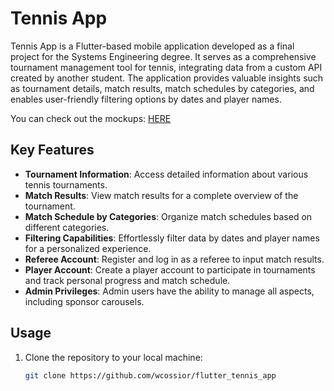 # Tennis App
Tennis App is a Flutter-based mobile application developed as a final project for the Systems Engineering degree. It serves as a comprehensive tournament management tool for tennis, integrating data from a custom API created by another student. The application provides valuable insights such as tournament details, match results, match schedules by categories, and enables user-friendly filtering options by dates and player names.

You can check out the mockups: [HERE](https://xd.adobe.com/view/bad4a13f-b264-4ab0-b7f0-23f962b36670-ef87/)

## Key Features
- **Tournament Information**: Access detailed information about various tennis tournaments.
- **Match Results**: View match results for a complete overview of the tournament.
- **Match Schedule by Categories**: Organize match schedules based on different categories.
- **Filtering Capabilities**: Effortlessly filter data by dates and player names for a personalized experience.
- **Referee Account**: Register and log in as a referee to input match results.
- **Player Account**: Create a player account to participate in tournaments and track personal progress and match schedule.
- **Admin Privileges**: Admin users have the ability to manage all aspects, including sponsor carousels.

## Usage
1. Clone the repository to your local machine:
   ```bash
   git clone https://github.com/wcossior/flutter_tennis_app
